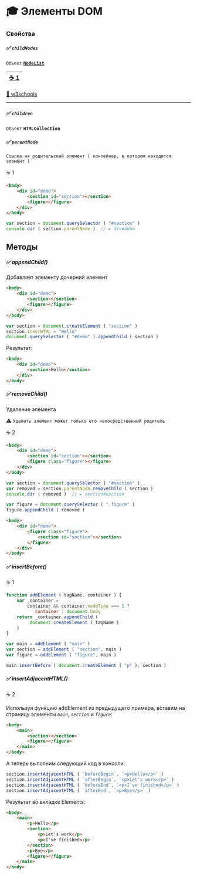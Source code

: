 # :mortar_board: Элементы DOM 

### Свойства 

##### ✅ **`childNodes`**

`Объект` [**`NodeList`**](#nodeType "Типы узлов дерева DOM")

| [:coffee: 1](childNodes-sample-1) |
|-|

[🔗 w3schools](https://www.w3schools.com/jsref/prop_node_childnodes.asp)
***
##### ✅ **`children`**

`Объект` **`HTMLCollection`**

##### ✅ **`parentNode`**

`Ссылка на родительский элемент ( контейнер, в котором находится элемент )`

:coffee: 1
```html
<body>
    <div id="demo">
        <section id="section"></section>
        <figure></figure>
    </div>
</body>
```
```javascript
var section = document.querySelector ( "#section" )
console.dir ( section.parentNode )  // ► div#demo
```

## Методы

##### ✅ appendChild()

Добавляет элементу дочерний элемент
```html
<body>
    <div id="demo">
        <section></section>
        <figure></figure>
    </div>
</body>
```
```javascript
var section = document.createElement ( "section" )
section.innerHTML = "Hello"
document.querySelector ( "#demo" ).appendChild ( section )
```
Результат:
```html
<body>
    <div id="demo">
        <section>Hello</section>
    </div>
</body>
```

##### ✅ removeChild()

Удаление элемента

:warning: `Удалить элемент может только его непосредственный родитель`

:coffee: 2
```html
<body>
    <div id="demo">
        <section id="section"></section>
        <figure class="figure"></figure>
    </div>
</body>
```
```javascript
var section = document.querySelector ( "#section" )
var removed = section.parentNode.removeChild ( section )
console.dir ( removed )  // ► section#section

var figure = document.querySelector ( ".figure" )
figure.appendChild ( removed )
```
```html
<body>
    <div id="demo">
        <figure class="figure">
            <section id="section"></section>
        </figure>
    </div>
</body>
```

##### ✅ insertBefore()

:coffee: 1
```javascript
function addElement ( tagName, container ) {
    var _container = 
        container && container.nodeType === 1 ? 
           container : document.body
    return _container.appendChild (
         document.createElement ( tagName )
    )
}

var main = addElement ( "main" )
var section = addElement ( "section", main )
var figure = addElement ( "figure", main )

main.insertBefore ( document.createElement ( "p" ), section )
```
##### ✅ insertAdjacentHTML()

:coffee: 2

Используя функцию addElement из предыдущего примера, вставим на страницу элементы _`main`_, _`section`_ и _`figure`_:

```html
<body>
    <main>
        <section></section>
        <figure></figure>
    </main>
</body>
```
А теперь выполним следующий код в консоли:
```javascript
section.insertAdjacentHTML ( `beforeBegin`, `<p>Hello</p>` )
section.insertAdjacentHTML ( `afterBegin`, `<p>Let's work</p>` )
section.insertAdjacentHTML ( `beforeEnd`, `<p>I've finished</p>` )
section.insertAdjacentHTML ( `afterEnd`, `<p>Bye</p>` )
```
Результат во вкладке Elements:
```html
<body>
    <main>
        <p>Hello</p>
        <section>
            <p>Let's work</p>
            <p>I've finished</p>
        </section>
        <p>Bye</p>
        <figure></figure>
    </main>
</body>
```